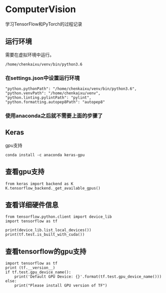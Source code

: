 # ComputerVision
学习TensorFlow和PyTorch的过程记录

## 运行环境
需要在虚拟环境中运行。
```
/home/chenkaixu/venv/bin/python3.6
```

### 在settings.json中设置运行环境
```
"python.pythonPath": "/home/chenkaixu/venv/bin/python3.6",
"python.venvPath": "/home/chenkaixu/venv",
"python.linting.pylintPath": "pylint",
"python.formatting.autopep8Path": "autopep8"
```

### 使用anaconda之后就不需要上面的步骤了

## Keras
gpu支持
```
conda install -c anaconda keras-gpu
```

## 查看gpu支持
```
from keras import backend as K
K.tensorflow_backend._get_available_gpus()
```


## 查看详细硬件信息
```
from tensorflow.python.client import device_lib
import tensorflow as tf

print(device_lib.list_local_devices())
print(tf.test.is_built_with_cuda())
```

## 查看tensorflow的gpu支持
```
import tensorflow as tf
print (tf.__version__)
if tf.test.gpu_device_name():
    print('Default GPU Device: {}'.format(tf.test.gpu_device_name()))
else:
    print("Please install GPU version of TF")
```
